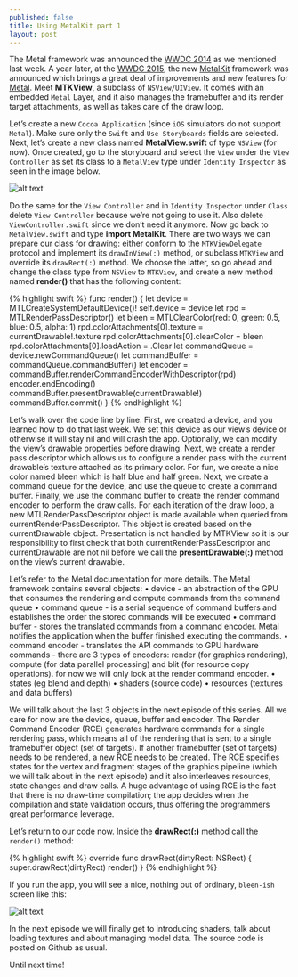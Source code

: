 ```yaml
---
published: false
title: Using MetalKit part 1
layout: post
---
```

The Metal framework was announced the [WWDC 2014](https://developer.apple.com/videos/wwdc2014/) as we mentioned last week. A year later, at the [WWDC 2015](https://developer.apple.com/videos/wwdc2015/), the new [MetalKit](https://developer.apple.com/library/ios/documentation/MetalKit/Reference/MTKFrameworkReference/index.html) framework was announced which brings a great deal of improvements and new features for [Metal](https://developer.apple.com/metal/). Meet __MTKView__, a subclass of `NSView/UIView`. It comes with an embedded `Metal` Layer, and it also manages the framebuffer and its render target attachments, as well as takes care of the draw loop.

Let’s create a new `Cocoa Application` (since `iOS` simulators do not support `Metal`). Make sure only the `Swift` and `Use Storyboards` fields are selected. Next, let’s create a new class named __MetalView.swift__ of type `NSView` (for now). Once created, go to the storyboard and select the `View` under the `View Controller` as set its class to a `MetalView` type under `Identity Inspector` as seen in the image below. 

![alt text](https://github.com/Swiftor/Metal/raw/master/images/chapter02_1.png "1")

Do the same for the `View Controller` and in `Identity Inspector` under `Class` delete `View Controller` because we’re not going to use it. Also delete `ViewController.swift` since we don’t need it anymore. Now go back to `MetalView.swift` and type __import MetalKit__. There are two ways we can prepare our class for drawing: either conform to the `MTKViewDelegate` protocol and implement its `drawInView(:)` method, or subclass `MTKView` and override its `drawRect(:)` method. We choose the latter, so go ahead and change the class type from `NSView` to `MTKView`, and create a new method named __render()__ that has the following content:

{% highlight swift %} 
func render() {
    let device = MTLCreateSystemDefaultDevice()!
    self.device = device
    let rpd = MTLRenderPassDescriptor()
    let bleen = MTLClearColor(red: 0, green: 0.5, blue: 0.5, alpha: 1)
    rpd.colorAttachments[0].texture = currentDrawable!.texture
    rpd.colorAttachments[0].clearColor = bleen
    rpd.colorAttachments[0].loadAction = .Clear
    let commandQueue = device.newCommandQueue()
    let commandBuffer = commandQueue.commandBuffer()
    let encoder = commandBuffer.renderCommandEncoderWithDescriptor(rpd)
    encoder.endEncoding()
    commandBuffer.presentDrawable(currentDrawable!)
    commandBuffer.commit()
}
{% endhighlight %}

Let’s walk over the code line by line. First, we created a device, and you learned how to do that last week. We set this device as our view’s device or otherwise it will stay nil and will crash the app. Optionally, we can modify the view’s drawable properties before drawing. Next, we create a render pass descriptor which allows us to configure a render pass with the current drawable’s texture attached as its primary color. For fun, we create a nice color named bleen which is half blue and half green. Next, we create a command queue for the device, and use the queue to create a command buffer. Finally, we use the command buffer to create the render command encoder to perform the draw calls. For each iteration of the draw loop, a new MTLRenderPassDescriptor object is made available when queried from currentRenderPassDescriptor. This object is created based on the currentDrawable object. Presentation is not handled by MTKView so it is our responsibility to first check that both currentRenderPassDescriptor and currentDrawable are not nil before we call the __presentDrawable(:)__ method on the view’s current drawable.

Let’s refer to the Metal documentation for more details. The Metal framework contains several objects:
	•	device - an abstraction of the GPU that consumes the rendering and compute commands from the command queue
	•	command queue - is a serial sequence of command buffers and establishes the order the stored commands will be executed
	•	command buffer - stores the translated commands from a command encoder. Metal notifies the application when the buffer finished executing the commands.
	•	command encoder - translates the API commands to GPU hardware commands - there are 3 types of encoders: render (for graphics rendering), compute (for data parallel processing) and blit (for resource copy operations). for now we will only look at the render command encoder. 
	•	states (eg blend and depth)
	•	shaders (source code)
	•	resources (textures and data buffers)

We will talk about the last 3 objects in the next episode of this series. All we care for now are the device, queue, buffer and encoder. The Render Command Encoder (RCE) generates hardware commands for a single rendering pass, which means all of the rendering that is sent to a single framebuffer object (set of targets). If another framebuffer (set of targets) needs to be rendered, a new RCE needs to be created. The RCE specifies states for the vertex and fragment stages of the graphics pipeline (which we will talk about in the next episode) and it also interleaves resources, state changes and draw calls. A huge advantage of using RCE is the fact that there is no draw-time compilation; the app decides when the compilation and state validation occurs, thus offering the programmers great performance leverage.
 
Let’s return to our code now. Inside the __drawRect(:)__ method call the `render()` method:

{% highlight swift %} 
override func drawRect(dirtyRect: NSRect) {
    super.drawRect(dirtyRect)
    render()
}
{% endhighlight %}

If you run the app, you will see a nice, nothing out of ordinary, `bleen-ish` screen like this:

![alt text](https://github.com/Swiftor/Metal/raw/master/images/chapter02_2.png "2")

In the next episode we will finally get to introducing shaders, talk about loading textures and about managing model data. The source code is posted on Github as usual.

Until next time!